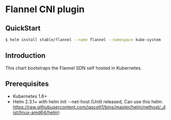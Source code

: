# Flannel CNI plugin

## QuickStart

```bash
$ helm install stable/flannel --name flannel --namespace kube-system
```

## Introduction

This chart bootstraps the Flannel SDN self hosted in Kubernetes.

## Prerequisites

- Kubernetes 1.6+
- Helm 2.3.1+ with helm init --net-host (Until released, Can use this helm: https://raw.githubusercontent.com/jascott1/bins/master/helm/nethost/_dist/linux-amd64/helm)
